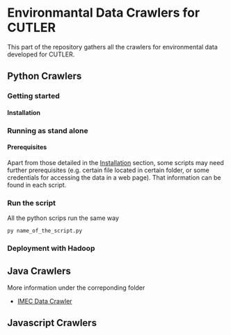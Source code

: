 # Environmantal Data Crawlers for CUTLER

This part of the repository gathers all the crawlers for environmental data developed for CUTLER.


## Python Crawlers

### Getting started
#### Installation
### Running as stand alone

#### Prerequisites
Apart from those detailed in the [Installation](#Installation) section, some scripts may need further prerequisites (e.g. certain file located in certain folder, or some credentials for accessing the data in a web page). That information can be found in each script. 

### Run the script
All the python scrips run the same way
```
py name_of_the_script.py
```

### Deployment with Hadoop

## Java Crawlers
More information under the correponding folder
* [IMEC Data Crawler](ANT_ENV_IMEC/)

## Javascript Crawlers
